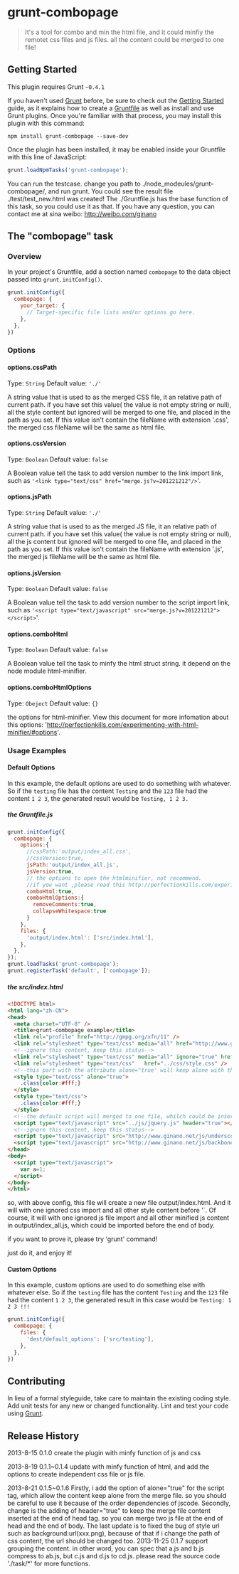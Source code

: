 # grunt-combopage

> It's a tool for combo and min the html file, and it could minfiy the remotet css files and js files. all the content could be merged to one file!

## Getting Started
This plugin requires Grunt `~0.4.1`

If you haven't used [Grunt](http://gruntjs.com/) before, be sure to check out the [Getting Started](http://gruntjs.com/getting-started) guide, as it explains how to create a [Gruntfile](http://gruntjs.com/sample-gruntfile) as well as install and use Grunt plugins. Once you're familiar with that process, you may install this plugin with this command:

```shell
npm install grunt-combopage --save-dev
```

Once the plugin has been installed, it may be enabled inside your Gruntfile with this line of JavaScript:

```js
grunt.loadNpmTasks('grunt-combopage');
```

You can run the testcase. change you path to ./node_modeules/grunt-combopage/, and run grunt. You could see the result file ./test/test_new.html was created! The ./Gruntfile.js has the base function of this task, so you could use it as that. If you have any question, you can contact me at sina weibo: http://weibo.com/ginano
## The "combopage" task

### Overview
In your project's Gruntfile, add a section named `combopage` to the data object passed into `grunt.initConfig()`.

```js
grunt.initConfig({
  combopage: {
    your_target: {
      // Target-specific file lists and/or options go here.
    },
  },
})
```

### Options

#### options.cssPath
Type: `String`
Default value: `'./'`

A string value that is used to as the merged CSS file, it an relative path of current path.
if you have set this value( the value is not empty string or null), all the style content but ignored will be merged to one file, and placed in the path as you set. If this value isn't contain the fileName  with extension '.css', the merged css  fileName will be the same as html file.

#### options.cssVersion
Type: `Boolean`
Default value: `false`

A Boolean value tell the task to add version number to the link import link, such as `'<link type="text/css" href="merge.js?v=201221212"/>`'.


#### options.jsPath
Type: `String`
Default value: `'./'`

A string value that is used to as the merged JS file, it an relative path of current path.
if you have set this value( the value is not empty string or null), all the js content but ignored will be merged to one file, and placed in the path as you set. If this value isn't contain the fileName  with extension '.js', the merged js  fileName will be the same as html file.

#### options.jsVersion
Type: `Boolean`
Default value: `false`

A Boolean value tell the task to add version number to the script import link, such as `'<script type="text/javascript" src="merge.js?v=201221212"></script>`'.

#### options.comboHtml
Type: `Boolean`
Default value: `false`

A Boolean value tell the task to minfy the html struct string. it depend on the node module html-minifier.

#### options.comboHtmlOptions
Type: `Obeject`
Default value: `{}`

the options for  html-minifier. View this document for more infomation about this options: 'http://perfectionkills.com/experimenting-with-html-minifier/#options'.


### Usage Examples

#### Default Options
In this example, the default options are used to do something with whatever. So if the `testing` file has the content `Testing` and the `123` file had the content `1 2 3`, the generated result would be `Testing, 1 2 3.`

##### the Gruntfile.js 
```js
grunt.initConfig({
  combopage: {
    options:{
      //cssPath:'output/index_all.css',
      //cssVersion:true,
      jsPath:'output/index_all.js',
      jsVersion:true,
      // the options to open the htmlminifier, not recommend. 
      //if you want ,please read this http://perfectionkills.com/experimenting-with-html-minifier/#options
      comboHtml:true, 
      comboHtmlOptions:{
        removeComments:true,
        collapseWhitespace:true
      }
    },
    files: {
      'output/index.html': ['src/index.html'],
    },
  },
});
grunt.loadTasks('grunt-combopage');
grunt.registerTask('default', ['combopage']);

```
##### the src/index.html
```html
<!DOCTYPE html>
<html lang="zh-CN">
<head>
  <meta charset="UTF-8" />
  <title>grunt-combopage example</title>
  <link rel="profile" href="http://gmpg.org/xfn/11" />
  <link rel="stylesheet" type="text/css" media="all" href="http://www.ginano.net/wp-content/themes/twentyten/style.css" />
  <!--ignore this content, keep this status-->
  <link rel="stylesheet" type="text/css" media="all" ignore="true" href="http://www.ginano.net/wp-content/themes/twentyten/style.css" />
  <link rel="stylesheet" type="text/css"   href="../css/style.css" />
  <!--this part with the attribute alone="true' will keep alone with the merge file-->
  <style type="text/css" alone="true">
    .class{color:#fff;}
  </style> 
  <style type="text/css">
    .class{color:#fff;}
  </style>
  <!--the default script will merged to one file, whilch could be inserted to the end of body. but if you have set the attribute header="true", this part could be inserted to the end of head-->
  <script type="text/javascript" src="../js/jquery.js" header="true"></script>
  <!--ignore this content, keep this status-->
  <script type="text/javascript" src="http://www.ginano.net/js/underscore.js" ignore="true"></script>
  <script type="text/javascript" src="http://www.ginano.net/js/backbone.js"></script>
</head>
<body>
  <script type="text/javascript">
    var a=1;
  </script>
</body>
</html>
```

so, with above config, this file will create a new file output/index.html. And it will with one ignored css import and all other style content before '</head>`. Of course, it will with one ignored js file import and all other minified js content  in output/index_all.js, which could be imported before the end of body.

if you want to prove it, please try 'grunt' command!

just do it, and enjoy it!

#### Custom Options
In this example, custom options are used to do something else with whatever else. So if the `testing` file has the content `Testing` and the `123` file had the content `1 2 3`, the generated result in this case would be `Testing: 1 2 3 !!!`

```js
grunt.initConfig({
  combopage: {
    files: {
      'dest/default_options': ['src/testing'],
    },
  },
})
```

## Contributing
In lieu of a formal styleguide, take care to maintain the existing coding style. Add unit tests for any new or changed functionality. Lint and test your code using [Grunt](http://gruntjs.com/).

## Release History
2013-8-15 0.1.0 create the plugin with minfy function of js and css

2013-8-19 0.1.1~0.1.4 update with minfy function of html, and add the options to create independent css file or js file. 

2013-8-21 0.1.5~0.1.6 Firstly, i add the option of alone="true" for the script tag, which allow the content keep alone from the merge file. so you should be careful to use it because of the order dependencies of jscode. Secondly, change is the adding of header="true" to keep the merge file content inserted at the end of head tag. so you can merge two js file at the end of head and the end of body. The last update is to fixed the bug of style url such as background:url(xxx.png), because of that if i change the path of css content, the url should be changed too. 
2013-11-25 0.1.7 support grouping the content. in other word, you can spec that a.js and b.js compress to ab.js, but c.js and d.js to cd.js. please read the source code './task/*' for more functions.

